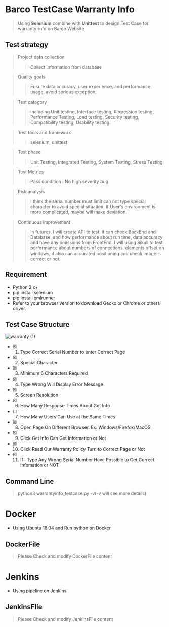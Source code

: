 # Barco TestCase Warranty Info
> Using **Selenium** combine with **Unittest** to design Test Case for warranty-info on Barco Website

## Test strategy
> Project data collection
>> Collect information from database

> Quality goals
>> Ensure data accuracy, user experience, and performance usage, avoid serious exception.

> Test category
>> Including Unit testing, Interface testing, Regression testing, Performance Testing, Load testing, Security testing, Compatibility testing, Usability testing.

> Test tools and framework
>> selenium, unittest

> Test phase
>> Unit Testing, Integrated Testing, System Testing, Stress Testing

> Test Metrics
>> Pass condition : No high severity bug.

> Risk analysis
>> I think the serial number must limit can not type special character to avoid special situation.
>> If User's environment is more complicated, maybe will make deviation.

> Continuous improvement
>> In futures, I will create API to test, it can check BackEnd and Database, and how performance about run time, data accuracy and have any omissions from FrontEnd.
>> I will using Sikuli to test performance about numbers of connections, elements offset on windows, it also can accurated positioning and check image is correct or not.  


## Requirement
* Python 3.x+
* pip install selenium
* pip install xmlrunner
* Refer to your browser version to download Gecko or Chrome or others driver.

## Test Case Structure
![warranty (1)](https://user-images.githubusercontent.com/61812113/126738730-46be7845-1971-4bb8-90b1-2af802ab6e23.jpg)

- [x] 1. Type Correct Serial Number to enter Correct Page
- [x] 2. Special Character
- [x] 3. Minimum 6 Characters Required
- [x] 4. Type Wrong Will Display Error Message
- [x] 5. Screen Resolution
- [x] 6. How Many Response Times About Get Info
- [ ] 7. How Many Users Can Use at the Same Times
- [x] 8. Open Page On Different Browser. Ex: Windows/Firefox/MacOS
- [x] 9. Click Get Info Can Get Information or Not
- [x] 10. Click Read Our Warranty Policy Turn to Correct Page or Not
- [x] 11. If I Type Any Wrong Serial Number Have Possible to Get Correct Infomation or NOT 

## Command Line
> python3 <directory> warrantyinfo_testcase.py -v(-v will see more details)
  
# Docker
* Using Ubuntu 18.04 and Run python on Docker
  
## DockerFile
> Please Check and modify DockerFile content
  
# Jenkins
* Using pipeline on Jenkins
  
## JenkinsFlie
> Please Check and modify JenkinsFlie content 
  

